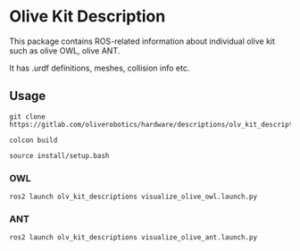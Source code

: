 # Olive Kit Description

This package contains ROS-related information about individual olive kit such as olive OWL, olive ANT.

It has .urdf definitions, meshes, collision info etc.

## Usage

```
git clone https://gitlab.com/oliverobotics/hardware/descriptions/olv_kit_descriptions.git

colcon build

source install/setup.bash
```

### OWL
```
ros2 launch olv_kit_descriptions visualize_olive_owl.launch.py
```

### ANT
```
ros2 launch olv_kit_descriptions visualize_olive_ant.launch.py

```
